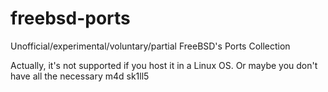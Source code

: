 # freebsd-ports

Unofficial/experimental/voluntary/partial FreeBSD's Ports Collection

Actually, it's not supported if you host it in a Linux OS. Or maybe you don't have all the necessary m4d sk1ll5
